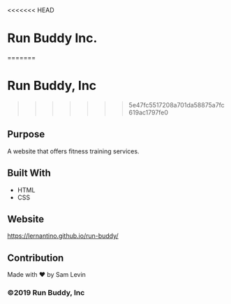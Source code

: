 <<<<<<< HEAD
# Run Buddy Inc.
=======
# Run Buddy, Inc
>>>>>>> 5e47fc5517208a701da58875a7fc619ac1797fe0

## Purpose
A website that offers fitness training services. 

## Built With
* HTML
* CSS

## Website
https://lernantino.github.io/run-buddy/

## Contribution
Made with ❤️ by Sam Levin

### ©️2019 Run Buddy, Inc 
